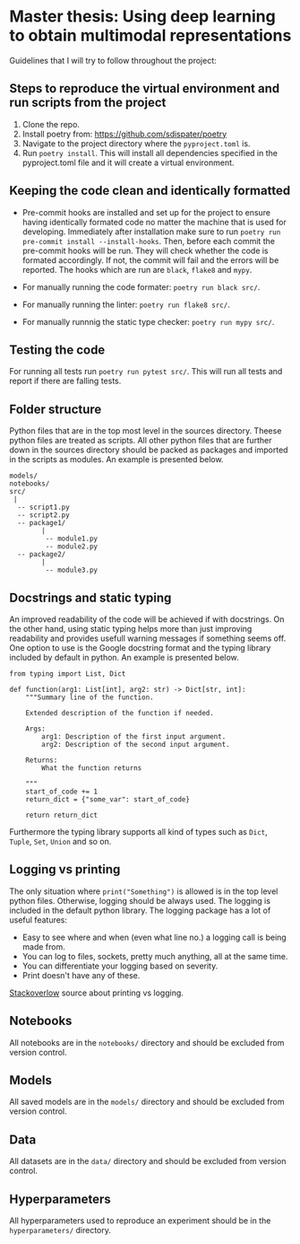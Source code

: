# Master thesis: Using deep learning to obtain multimodal representations
Guidelines that I will try to follow throughout the project:

## Steps to reproduce the virtual environment and run scripts from the project

1. Clone the repo.
2. Install poetry from: https://github.com/sdispater/poetry
3. Navigate to the project directory where the ```pyproject.toml``` is.
4. Run ```poetry install```. This will install all dependencies specified in the pyproject.toml file and it will create a virtual environment.

## Keeping the code clean and identically formatted

- Pre-commit hooks are installed and set up for the project to ensure having identically formated code no matter the machine that is used for developing. Immediately after installation make sure to run
```poetry run pre-commit install --install-hooks```. Then, before each commit the pre-commit hooks will be run. They will check whether the code is formated accordingly. If not, the commit will fail and
 the errors will be reported. The hooks which are run are ```black```, ```flake8``` and ```mypy```.

- For manually running the code formater: ```poetry run black src/```.
- For manually running the linter: ```poetry run flake8 src/```.
- For manually runnnig the static type checker: ```poetry run mypy src/```.

## Testing the code
For running all tests run ```poetry run pytest src/```. This will run all tests and report if there are falling tests.

## Folder structure
Python files that are in the top most level in the sources directory. Theese python files are treated as scripts. All other python files that are
further down in the sources directory should be packed as packages and imported in the scripts as modules. An example is presented below.

```
models/
notebooks/
src/
 |
  -- script1.py
  -- script2.py
  -- package1/
        |
         -- module1.py
         -- module2.py
  -- package2/
        |
         -- module3.py
```

## Docstrings and static typing
An improved readability of the code will be achieved if with docstrings. On the other hand, using static typing helps more than just improving readability and provides usefull warning 
messages if something seems off. One option to use is the Google docstring format and the typing library included by default in python. An example is presented below.

```
from typing import List, Dict

def function(arg1: List[int], arg2: str) -> Dict[str, int]:
    """Summary line of the function.
    
    Extended description of the function if needed.
    
    Args:
        arg1: Description of the first input argument.
        arg2: Description of the second input argument.

    Returns:
        What the function returns

    """
    start_of_code += 1
    return_dict = {"some_var": start_of_code}

    return return_dict
```
Furthermore the typing library supports all kind of types such as ```Dict```, ```Tuple```, ```Set```, ```Union``` and so on.

## Logging vs printing

The only situation where ```print("Something")``` is allowed is in the top level python files. Otherwise, logging should be always used. The logging is included in the default
python library. The logging package has a lot of useful features:

 - Easy to see where and when (even what line no.) a logging call is being made from.
 - You can log to files, sockets, pretty much anything, all at the same time.
 - You can differentiate your logging based on severity.
 - Print doesn't have any of these.

[Stackoverlow](https://stackoverflow.com/questions/6918493/in-python-why-use-logging-instead-of-print) source
about printing vs logging.


## Notebooks

All notebooks are in the ```notebooks/``` directory and should be excluded from version control.

## Models

All saved models are in the ```models/``` directory and should be excluded from version control.

## Data

All datasets are in the ```data/``` directory and should be excluded from version control.

## Hyperparameters

All hyperparameters used to reproduce an experiment should be in the ```hyperparameters/``` directory. 


	
